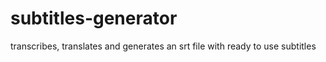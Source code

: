 # subtitles-generator
transcribes, translates and generates an srt file with ready to use subtitles
